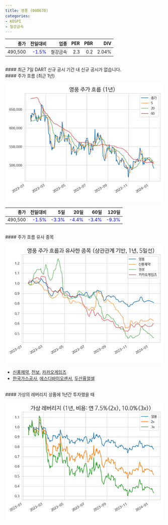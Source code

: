 ```yaml
---
title: 영풍 (000670)
categories:
- KOSPI
- 철강금속
---
```


|**종가**|**전일대비**|**업종**|**PER**|**PBR**|**DIV**|
|-------:|-----------:|-------:|------:|------:|------:|
|490,500|<span style="color: blue">-1.5%</span>|철강금속|2.3|0.2|2.04%|

<!-- more -->

<br>
#### 최근 7일 DART 신규 공시
기간 내 신규 공시가 없습니다.

<br>
#### 주가 흐름 (최근 1년)

![000670](/assets/images/stock/000670.png)

|**종가**|**전일대비**|**5일**|**20일**|**60일**|**120일**|
|---:|-------:|--:|---:|---:|----:|
|490,500|<span style="color: blue">-1.5%</span>|<span style="color: blue">-3.3%</span>|<span style="color: blue">-4.4%</span>|<span style="color: blue">-3.4%</span>|<span style="color: blue">-9.3%</span>|

<br>
#### 주가 흐름 유사 종목

![000670](/assets/images/stock/000670_corr.png)
- [신풍제약](/019170/), [천보](/278280/), [카카오게임즈](/293490/)
- [한국가스공사](/036460/), [에스디바이오센서](/137310/), [두산퓨얼셀](/336260/)

<br>
#### 가상의 레버리지 상품에 1년간 투자했을 때

![000670](/assets/images/stock/000670_2x.png)